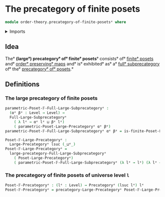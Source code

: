 # The precategory of finite posets

```agda
module order-theory.precategory-of-finite-posetsᵉ where
```

<details><summary>Imports</summary>

```agda
open import category-theory.full-large-subprecategoriesᵉ
open import category-theory.large-precategoriesᵉ
open import category-theory.precategoriesᵉ

open import foundation.universe-levelsᵉ

open import order-theory.finite-posetsᵉ
open import order-theory.precategory-of-posetsᵉ
```

</details>

## Idea

Theᵉ **(largeᵉ) precategoryᵉ ofᵉ finiteᵉ posets**ᵉ consistsᵉ ofᵉ
[finiteᵉ posets](order-theory.finite-posets.mdᵉ) andᵉ
[orderᵉ preservingᵉ maps](order-theory.order-preserving-maps-posets.mdᵉ) andᵉ isᵉ
exhibitedᵉ asᵉ aᵉ
[fullᵉ subprecategory](category-theory.full-large-subprecategories.mdᵉ) ofᵉ theᵉ
[precategoryᵉ ofᵉ posets](order-theory.precategory-of-posets.md).ᵉ

## Definitions

### The large precategory of finite posets

```agda
parametric-Poset-𝔽-Full-Large-Subprecategoryᵉ :
  (αᵉ βᵉ : Level → Level) →
  Full-Large-Subprecategoryᵉ
    ( λ lᵉ → αᵉ lᵉ ⊔ βᵉ lᵉ)
    ( parametric-Poset-Large-Precategoryᵉ αᵉ βᵉ)
parametric-Poset-𝔽-Full-Large-Subprecategoryᵉ αᵉ βᵉ = is-finite-Poset-Propᵉ

Poset-𝔽-Large-Precategoryᵉ :
  Large-Precategoryᵉ lsuc (_⊔ᵉ_)
Poset-𝔽-Large-Precategoryᵉ =
  large-precategory-Full-Large-Subprecategoryᵉ
    ( Poset-Large-Precategoryᵉ)
    ( parametric-Poset-𝔽-Full-Large-Subprecategoryᵉ (λ lᵉ → lᵉ) (λ lᵉ → lᵉ))
```

### The precategory of finite posets of universe level `l`

```agda
Poset-𝔽-Precategoryᵉ : (lᵉ : Level) → Precategoryᵉ (lsuc lᵉ) lᵉ
Poset-𝔽-Precategoryᵉ = precategory-Large-Precategoryᵉ Poset-𝔽-Large-Precategoryᵉ
```